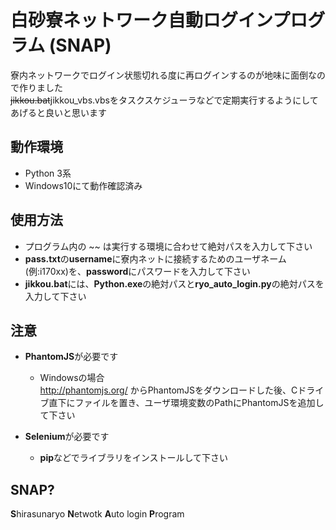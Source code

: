 # 白砂寮ネットワーク自動ログインプログラム (SNAP)

寮内ネットワークでログイン状態切れる度に再ログインするのが地味に面倒なので作りました  
~~jikkou.bat~~jikkou_vbs.vbsをタスクスケジューラなどで定期実行するようにしてあげると良いと思います

## 動作環境
- Python 3系
- Windows10にて動作確認済み

## 使用方法
- プログラム内の ~~ は実行する環境に合わせて絶対パスを入力して下さい
- **pass.txt**の**username**に寮内ネットに接続するためのユーザネーム(例:i170xx)を、**password**にパスワードを入力して下さい  
- **jikkou.bat**には、**Python.exe**の絶対パスと**ryo_auto_login.py**の絶対パスを入力して下さい  

## 注意
- **PhantomJS**が必要です  
  - Windowsの場合  
http://phantomjs.org/ からPhantomJSをダウンロードした後、Cドライブ直下にファイルを置き、ユーザ環境変数のPathにPhantomJSを追加して下さい  

- **Selenium**が必要です  
  - **pip**などでライブラリをインストールして下さい

## SNAP?
**S**hirasunaryo **N**etwotk **A**uto login **P**rogram

